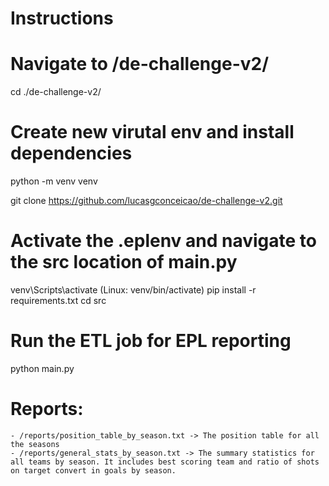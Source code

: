 # Instructions

# Navigate to /de-challenge-v2/
cd ./de-challenge-v2/

# Create new virutal env and install dependencies
python -m venv venv

git clone https://github.com/lucasgconceicao/de-challenge-v2.git

# Activate the .eplenv and navigate to the src location of main.py
venv\Scripts\activate (Linux: venv/bin/activate)
pip install -r requirements.txt
cd src

# Run the ETL job for EPL reporting
python main.py

# Reports:
    - /reports/position_table_by_season.txt -> The position table for all the seasons 
    - /reports/general_stats_by_season.txt -> The summary statistics for all teams by season. It includes best scoring team and ratio of shots on target convert in goals by season. 
    
    